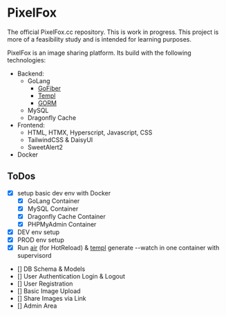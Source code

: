 # PixelFox

The official PixelFox.cc repository. This is work in progress.
This project is more of a feasibility study and is intended for learning purposes.

PixelFox is an image sharing platform. Its build with the following technologies:

* Backend:
  * GoLang
    * [GoFiber](https://github.com/gofiber/fiber)
    * [Templ](https://github.com/a-h/templ)
    * [GORM](https://github.com/go-gorm/gorm)
  * MySQL
  * Dragonfly Cache
* Frontend:
  * HTML, HTMX, Hyperscript, Javascript, CSS
  * TailwindCSS & DaisyUI
  * SweetAlert2
* Docker

## ToDos

* [X] setup basic dev env with Docker
    * [X] GoLang Container
    * [X] MySQL Container
    * [X] Dragonfly Cache Container
    * [X] PHPMyAdmin Container
* [X] DEV env setup 
* [X] PROD env setup
* [X] Run [air](https://github.com/air-verse/air) (for HotReload) & [templ](https://github.com/a-h/templ) generate --watch in one container with supervisord
* [] DB Schema & Models
* [] User Authentication Login & Logout
* [] User Registration
* [] Basic Image Upload
* [] Share Images via Link
* [] Admin Area
